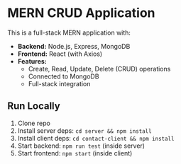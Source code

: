 # MERN CRUD Application

This is a full-stack MERN application with:

- **Backend:** Node.js, Express, MongoDB
- **Frontend:** React (with Axios)
- **Features:**
  - Create, Read, Update, Delete (CRUD) operations
  - Connected to MongoDB
  - Full-stack integration

## Run Locally

1. Clone repo
2. Install server deps: `cd server && npm install`
3. Install client deps: `cd contact-client && npm install`
4. Start backend: `npm run test` (inside server)
5. Start frontend: `npm start` (inside client)
